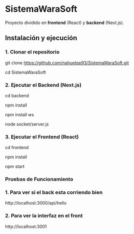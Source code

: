 # SistemaWaraSoft

Proyecto dividido en **frontend** (React) y **backend** (Next.js).  

## Instalación y ejecución

### 1. Clonar el repositorio

git clone https://github.com/nahuelqp93/SistemaWaraSoft.git

cd SistemaWaraSoft

### 2. Ejecutar el Backend (Next.js)

cd backend

npm install

npm install ws

node socket/server.js

### 3. Ejecutar el Frontend (React)

cd frontend

npm install

npm start

### Pruebas de Funcionamiento

### 1. Para ver si el back esta corriendo bien

http://localhost:3000/api/hello

### 2. Para ver la interfaz en el front 

http://localhost:3001

